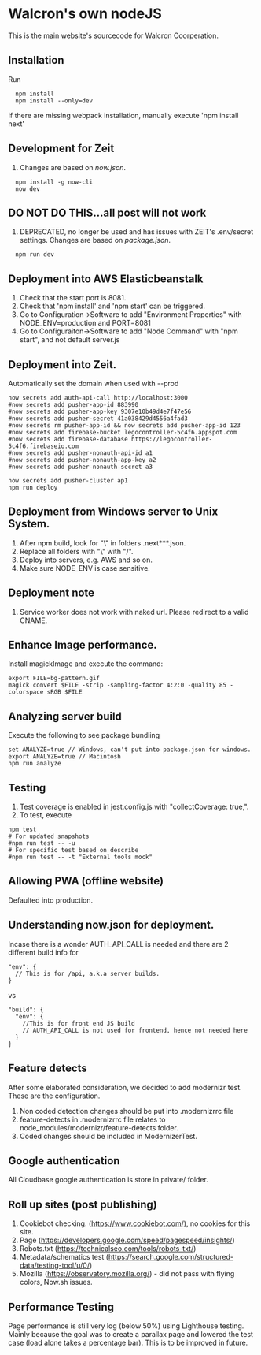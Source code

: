 # Walcron's own nodeJS
This is the main website's sourcecode for Walcron Coorperation.

## Installation
Run

```
  npm install
  npm install --only=dev
```

If there are missing webpack installation, manually execute 'npm install next'

## Development for Zeit
1. Changes are based on *now.json*.

```
  npm install -g now-cli
  now dev
```


## DO NOT DO THIS...all post will not work
1. DEPRECATED, no longer be used and has issues with ZEIT's .env/secret settings. Changes are based on *package.json*.

```
  npm run dev
```

## Deployment into AWS Elasticbeanstalk
1. Check that the start port is 8081.
2. Check that 'npm install' and 'npm start' can be triggered.
3. Go to Configuration->Software to add "Environment Properties" with NODE_ENV=production and PORT=8081
4. Go to Configuraiton->Software to add "Node Command" with "npm start", and not default server.js

## Deployment into Zeit.
Automatically set the domain when used with --prod
```
now secrets add auth-api-call http://localhost:3000
#now secrets add pusher-app-id 883990
#now secrets add pusher-app-key 9307e10b49d4e7f47e56
#now secrets add pusher-secret 41a038429d4556a4fad3
#now secrets rm pusher-app-id && now secrets add pusher-app-id 123
#now secrets add firebase-bucket legocontroller-5c4f6.appspot.com
#now secrets add firebase-database https://legocontroller-5c4f6.firebaseio.com
#now secrets add pusher-nonauth-api-id a1
#now secrets add pusher-nonauth-app-key a2
#now secrets add pusher-nonauth-secret a3

now secrets add pusher-cluster ap1
npm run deploy
```

## Deployment from Windows server to Unix System.
1. After npm build, look for "\\" in folders .next\**\*.json.
2. Replace all folders with "\\" with "/".
3. Deploy into servers, e.g. AWS and so on.
4. Make sure NODE_ENV is case sensitive.

## Deployment note
1. Service worker does not work with naked url. Please redirect to a valid CNAME.

## Enhance Image performance.
Install magickImage and execute the command:
```
export FILE=bg-pattern.gif
magick convert $FILE -strip -sampling-factor 4:2:0 -quality 85 -colorspace sRGB $FILE
```

## Analyzing server build
Execute the following to see package bundling
```
set ANALYZE=true // Windows, can't put into package.json for windows.
export ANALYZE=true // Macintosh
npm run analyze
```

## Testing
1. Test coverage is enabled in jest.config.js with "collectCoverage: true,".
2. To test, execute
```
npm test
# For updated snapshots
#npm run test -- -u
# For specific test based on describe
#npm run test -- -t "External tools mock"
```

## Allowing PWA (offline website)
Defaulted into production.

## Understanding now.json for deployment.
Incase there is a wonder AUTH_API_CALL is needed and there are 2 different build info for
```
"env": {
  // This is for /api, a.k.a server builds.
}
```
vs
```
"build": {
  "env": {
    //This is for front end JS build
    // AUTH_API_CALL is not used for frontend, hence not needed here
  }
}
```

## Feature detects
After some elaborated consideration, we decided to add modernizr test. These are the configuration.
1. Non coded detection changes should be put into .modernizrrc file
2. feature-detects in .modernizrrc file relates to node_modules/modernizr/feature-detects folder.
3. Coded changes should be included in ModernizerTest.

## Google authentication
All Cloudbase google authentication is store in private/ folder.

## Roll up sites (post publishing)
1. Cookiebot checking. (https://www.cookiebot.com/), no cookies for this site.
2. Page (https://developers.google.com/speed/pagespeed/insights/)
3. Robots.txt (https://technicalseo.com/tools/robots-txt/)
4. Metadata/schematics test (https://search.google.com/structured-data/testing-tool/u/0/)
5. Mozilla (https://observatory.mozilla.org/) - did not pass with flying colors, Now.sh issues.

## Performance Testing
Page performance is still very log (below 50%) using Lighthouse testing. Mainly because the goal was to create a parallax page and lowered the test case (load alone takes a percentage bar). This is to be improved in future.
